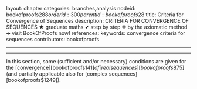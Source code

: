 layout: chapter
categories: branches,analysis
nodeid: bookofproofs$288
orderid: 300
parentid: bookofproofs$28
title: Criteria for Convergence of Sequences
description: CRITERIA FOR CONVERGENCE OF SEQUENCES ★ graduate maths ✔ step by step ✚ by the axiomatic method ➜ visit BookOfProofs now!
references: 
keywords: convergence criteria for sequences
contributors: bookofproofs

---


---

In this section, some (sufficient and/or necessary) conditions are given for the [convergence][bookofproofs$141] of [real sequences][bookofproofs$875] (and partially applicable also for [complex sequences][bookofproofs$1249]).
